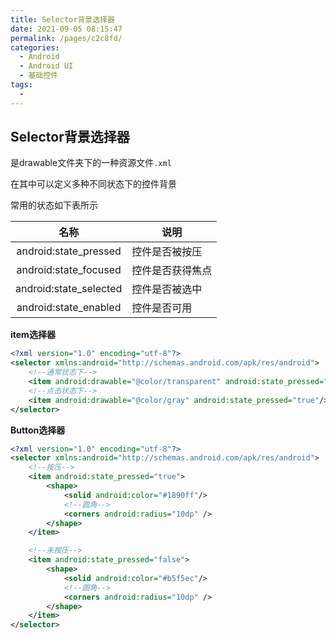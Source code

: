 ```yaml
---
title: Selector背景选择器
date: 2021-09-05 08:15:47
permalink: /pages/c2c8fd/
categories:
  - Android
  - Android UI
  - 基础控件
tags:
  - 
---
```

## Selector背景选择器

是drawable文件夹下的一种资源文件`.xml`

在其中可以定义多种不同状态下的控件背景

常用的状态如下表所示

|          名称          | 说明             |
| :--------------------: | ---------------- |
| android:state_pressed  | 控件是否被按压   |
| android:state_focused  | 控件是否获得焦点 |
| android:state_selected | 控件是否被选中   |
| android:state_enabled  | 控件是否可用     |

**item选择器**

```xml
<?xml version="1.0" encoding="utf-8"?>
<selector xmlns:android="http://schemas.android.com/apk/res/android">
    <!--通常状态下-->
    <item android:drawable="@color/transparent" android:state_pressed="false"/>
    <!--点击状态下-->
    <item android:drawable="@color/gray" android:state_pressed="true"/>
</selector>
```

**Button选择器**

```xml
<?xml version="1.0" encoding="utf-8"?>
<selector xmlns:android="http://schemas.android.com/apk/res/android">
    <!--按压-->
    <item android:state_pressed="true">
        <shape>
            <solid android:color="#1890ff"/>
            <!--圆角-->
            <corners android:radius="10dp" />
        </shape>
    </item>

    <!--未按压-->
    <item android:state_pressed="false">
        <shape>
            <solid android:color="#b5f5ec"/>
            <!--圆角-->
            <corners android:radius="10dp" />
        </shape>
    </item>
</selector>
```

